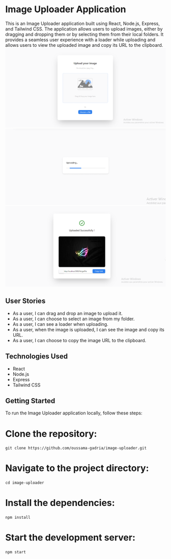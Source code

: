 # Image Uploader Application

This is an Image Uploader application built using React, Node.js, Express, and Tailwind CSS. The application allows users to upload images, either by dragging and dropping them or by selecting them from their local folders. It provides a seamless user experience with a loader while uploading and allows users to view the uploaded image and copy its URL to the clipboard.
![Image Description](https://github.com/oussama-gadria/Image-Uploader/blob/main/frontend/public/1.png)
![Image Description](https://github.com/oussama-gadria/Image-Uploader/blob/main/frontend/public/2.png)
![Image Description](https://github.com/oussama-gadria/Image-Uploader/blob/main/frontend/public/3.png)
## User Stories

- As a user, I can drag and drop an image to upload it.
- As a user, I can choose to select an image from my folder.
- As a user, I can see a loader when uploading.
- As a user, when the image is uploaded, I can see the image and copy its URL.
- As a user, I can choose to copy the image URL to the clipboard.

## Technologies Used

- React
- Node.js
- Express
- Tailwind CSS

## Getting Started

To run the Image Uploader application locally, follow these steps:

# Clone the repository:

   `git clone https://github.com/oussama-gadria/image-uploader.git`
   
# Navigate to the project directory:
 
`cd image-uploader`

# Install the dependencies:

`npm install`

# Start the development server:

`npm start`
